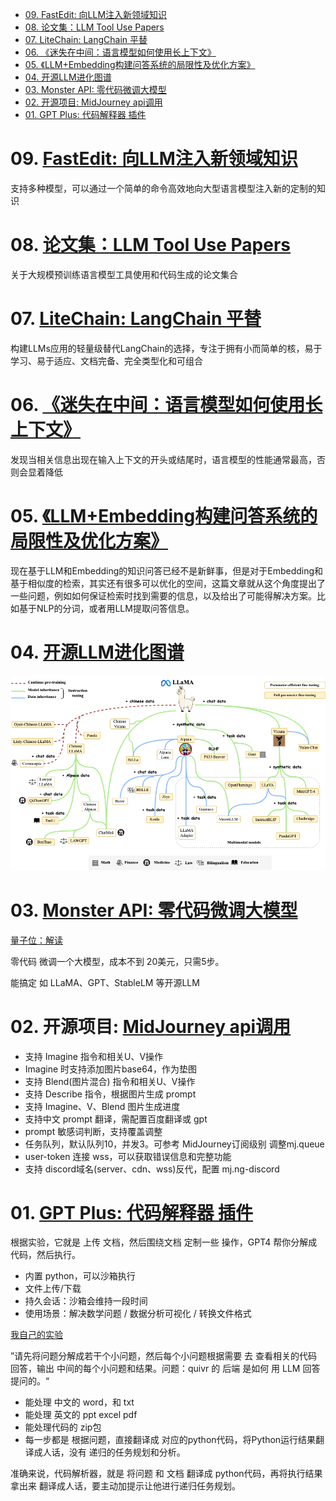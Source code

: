 - [09. FastEdit: 向LLM注入新领域知识](#09-fastedit-向llm注入新领域知识)
- [08. 论文集：LLM Tool Use Papers](#08-论文集llm-tool-use-papers)
- [07. LiteChain: LangChain 平替](#07-litechain-langchain-平替)
- [06. 《迷失在中间：语言模型如何使用长上下文》](#06-迷失在中间语言模型如何使用长上下文)
- [05. 《LLM+Embedding构建问答系统的局限性及优化方案》](#05-llmembedding构建问答系统的局限性及优化方案)
- [04. 开源LLM进化图谱](#04-开源llm进化图谱)
- [03. Monster API: 零代码微调大模型](#03-monster-api-零代码微调大模型)
- [02. 开源项目: MidJourney api调用](#02-开源项目-midjourney-api调用)
- [01. GPT Plus: 代码解释器 插件](#01-gpt-plus-代码解释器-插件)

# 09. [FastEdit: 向LLM注入新领域知识](https://github.com/hiyouga/FastEdit)

支持多种模型，可以通过一个简单的命令高效地向大型语言模型注入新的定制的知识

# 08. [论文集：LLM Tool Use Papers](https://github.com/xlang-ai/llm-tool-use)

关于大规模预训练语言模型工具使用和代码生成的论文集合

# 07. [LiteChain: LangChain 平替](https://github.com/rogeriochaves/litechain)

构建LLMs应用的轻量级替代LangChain的选择，专注于拥有小而简单的核，易于学习、易于适应、文档完备、完全类型化和可组合

# 06. [《迷失在中间：语言模型如何使用长上下文》](https://arxiv.org/abs/2307.03172)

发现当相关信息出现在输入上下文的开头或结尾时，语言模型的性能通常最高，否则会显着降低

# 05. [《LLM+Embedding构建问答系统的局限性及优化方案》](https://weibo.com/1727858283/N9bPPu56C)

现在基于LLM和Embedding的知识问答已经不是新鲜事，但是对于Embedding和基于相似度的检索，其实还有很多可以优化的空间，这篇文章就从这个角度提出了一些问题，例如如何保证检索时找到需要的信息，以及给出了可能得解决方案。比如基于NLP的分词，或者用LLM提取问答信息。

# 04. [开源LLM进化图谱](https://github.com/RUCAIBox/LLMSurvey)

![](../../images/llama-0628-final.png)

# 03. [Monster API: 零代码微调大模型](https://blog.monsterapi.ai/no-code-fine-tuning-llm/)

[量子位：解读](https://zhuanlan.zhihu.com/p/642290767)

零代码 微调一个大模型，成本不到 20美元，只需5步。

能搞定 如 LLaMA、GPT、StableLM 等开源LLM

# 02. 开源项目: [MidJourney api调用](https://github.com/novicezk/midjourney-proxy)

+ 支持 Imagine 指令和相关U、V操作
+ Imagine 时支持添加图片base64，作为垫图
+ 支持 Blend(图片混合) 指令和相关U、V操作
+ 支持 Describe 指令，根据图片生成 prompt
+ 支持 Imagine、V、Blend 图片生成进度
+ 支持中文 prompt 翻译，需配置百度翻译或 gpt
+ prompt 敏感词判断，支持覆盖调整
+ 任务队列，默认队列10，并发3。可参考 MidJourney订阅级别 调整mj.queue
+ user-token 连接 wss，可以获取错误信息和完整功能
+ 支持 discord域名(server、cdn、wss)反代，配置 mj.ng-discord

# 01. [GPT Plus: 代码解释器 插件](https://mp.weixin.qq.com/s/K_csi1oWDv5tEaeeKSlvwA)

根据实验，它就是 上传 文档，然后围绕文档 定制一些 操作，GPT4 帮你分解成代码，然后执行。

+ 内置 python，可以沙箱执行
+ 文件上传/下载
+ 持久会话：沙箱会维持一段时间
+ 使用场景：解决数学问题 / 数据分析可视化 / 转换文件格式

[我自己的实验](https://chat.openai.com/share/916facbf-1317-423b-8701-2834390ce435)

”请先将问题分解成若干个小问题，然后每个小问题根据需要 去 查看相关的代码 回答，输出 中间的每个小问题和结果。问题：quivr 的 后端 是如何 用 LLM 回答 提问的。“

+ 能处理 中文的 word，和 txt
+ 能处理 英文的 ppt excel  pdf
+ 能处理代码的 zip包
+ 每一步都是 根据问题，直接翻译成 对应的python代码，将Python运行结果翻译成人话，没有 递归的任务规划和分析。

准确来说，代码解析器，就是 将问题 和 文档 翻译成 python代码，再将执行结果拿出来 翻译成人话，要主动加提示让他进行递归任务规划。